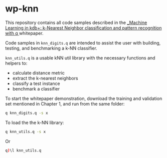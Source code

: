 # wp-knn

This repository contains all code samples described in the [_Machine Learning in kdb+: k-Nearest Neighbor classification and pattern recognition with q ](http://code.kx.com/q/wp/machine_learning_in_kdb.pdf) whitepaper.


Code samples in `knn_digits.q` are intended to assist the user with building, testing, and benchmarking a k-NN classifier.

`knn_utils.q` is a usable kNN util library with the necessary functions and helpers to:
* calculate distance metric
* extract the k-nearest neighbors
* classify a test instance
* benchmark a classifier

To start the whitepaper demonstration, download the training and validation set mentioned in Chapter 1, and run from the same folder: 
```bash
q knn_digits.q -s x
```
To load the the k-NN library:
```bash
q knn_utils.q -s x
```
Or
```q
q)\l knn_utils.q
```

